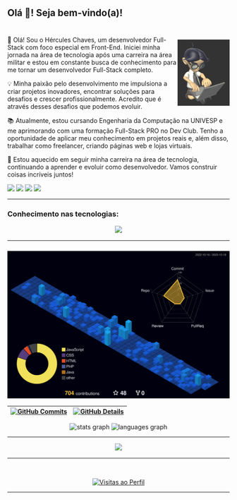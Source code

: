 <h2 align="left">Olá 👋! Seja bem-vindo(a)!</h2>


 <img align="right" style="margin-top: 30px; opacity: 0.8" height="150" src="./icon/avatarCode.gif"  />

###

<p>
<br>
👋 Olá! Sou o Hércules Chaves, um desenvolvedor Full-Stack com foco especial em Front-End. Iniciei minha jornada na área de tecnologia após uma carreira na área militar e estou em constante busca de conhecimento para me tornar um desenvolvedor Full-Stack completo.
<br>

💡 Minha paixão pelo desenvolvimento me impulsiona a criar projetos inovadores, encontrar soluções para desafios e crescer profissionalmente. Acredito que é através desses desafios que podemos evoluir.

📚 Atualmente, estou cursando Engenharia da Computação na UNIVESP e me aprimorando com uma formação Full-Stack PRO no Dev Club. Tenho a oportunidade de aplicar meu conhecimento em projetos reais e, além disso, trabalhar como freelancer, criando páginas web e lojas virtuais.

🚀 Estou aquecido em seguir minha carreira na área de tecnologia, continuando a aprender e evoluir como desenvolvedor. Vamos construir coisas incríveis juntos!
<div> 
  <a href="https://instagram.com/hercules_c_andrade" target="_blank"><img src="https://img.shields.io/badge/-Instagram-%23E4405F?style=for-the-badge&logo=instagram&logoColor=white" target="_blank"></a>
  <a href = "mailto:hercules.chaves.andrade@gmail.com"><img src="https://img.shields.io/badge/-Gmail-%23333?style=for-the-badge&logo=gmail&logoColor=red" target="_blank"></a>
  <a href="https://www.linkedin.com/in/hercules-chaves-andrade/" target="_blank"><img src="https://img.shields.io/badge/-LinkedIn-%230077B5?style=for-the-badge&logo=linkedin&logoColor=white" target="_blank"></a> 
   <a href="https://api.whatsapp.com/send?phone=5511958457590" target="_blank"><img src="https://img.shields.io/badge/-WhatsApp-%25d366?style=for-the-badge&logo=WhatsApp&logoColor=black" target="_blank"></a> 
</div>
</p>
<hr>
<h3>Conhecimento nas tecnologias:</h3>
  <div align="center" >
<a href="https://skillicons.dev"   >
  <img src="https://skillicons.dev/icons?i=git,vscode,javascript,css,html,react,nodejs,java,express,docker,figma,github,materialui,linux,styledcomponents,vercel,vite,bootstrap,maven,sequelize,spring,netlify,mongodb,postgres,discord,linkedin,instagram"/>
</a>
</div>
  <hr>

  ###

  ![Status](./profile-3d-contrib/profile-night-view.svg)
  
 | [![GitHub Commits](http://github-profile-summary-cards.vercel.app/api/cards/productive-time?username=hercules1997&theme=radical&utcOffset=-3)](https://github.com/vn7n24fzkq/github-profile-summary-cards) | [![GitHub Details](http://github-profile-summary-cards.vercel.app/api/cards/profile-details?username=hercules1997&theme=radical)](https://github.com/vn7n24fzkq/github-profile-summary-cards) |  
 | ----------- | ----------- |
  </div>
<div align="center">
  <img src="https://github-readme-stats.vercel.app/api?username=hercules1997&hide_title=false&hide_rank=false&show_icons=true&include_all_commits=false&count_private=true&disable_animations=false&theme=radical&locale=en&hide_border=false" height="150" alt="stats graph"  />
  <img src="https://github-readme-stats.vercel.app/api/top-langs?username=hercules1997&locale=en&hide_title=false&layout=compact&card_width=320&langs_count=5&theme=radical&hide_border=false" height="150" alt="languages graph"  />
</div>
  <hr>
   <div align="center" >
     <img src="https://github-profile-trophy.vercel.app/?username=hercules1997&row=1&column=6&theme=radical&margin-w=15&margin-h=15"/>
  </div>

  <hr>

  <div align="center" >
  <br>

  [![Visitas ao Perfil](https://img.shields.io/github/followers/hercules1997?label=Visitas&style=social)](https://github.com/hercules1997)
  </div>

  <hr>
